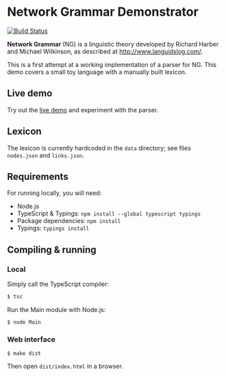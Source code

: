 # Network Grammar Demonstrator

[![Build Status](https://travis-ci.org/network-grammar/ngd.svg?branch=master)](https://travis-ci.org/network-grammar/ngd)

**Network Grammar** (NG) is a linguistic theory developed by Richard Harber and Michael Wilkinson, as described at <http://www.languidslog.com/>.

This is a first attempt at a working implementation of a parser for NG.
This demo covers a small toy language with a manually built lexicon.

## Live demo

Try out the [live demo](https://rawgit.com/network-grammar/ngd/master/dist/index.html) and experiment with the parser.

## Lexicon

The lexicon is currently hardcoded in the `data` directory; see files `nodes.json` and `links.json`.

## Requirements

For running locally, you will need:

- Node.js
- TypeScript & Typings: `npm install --global typescript typings`
- Package dependencies: `npm install`
- Typings: `typings install`


## Compiling & running

### Local

Simply call the TypeScript compiler:

```sh
$ tsc
```

Run the Main module with Node.js:

```shell
$ node Main
```

### Web interface

```shell
$ make dist
```

Then open `dist/index.html` in a browser.
